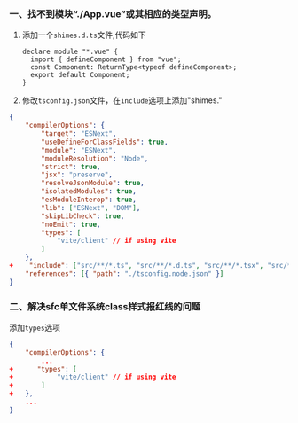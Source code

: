 ### 一、找不到模块“./App.vue”或其相应的类型声明。

1. 添加一个`shimes.d.ts`文件,代码如下

   ```tsx
   declare module "*.vue" {
     import { defineComponent } from "vue";
     const Component: ReturnType<typeof defineComponent>;
     export default Component;
   }
   ```

2. 修改`tsconfig.json`文件，在`include`选项上添加"shimes."

```json
{
    "compilerOptions": {
        "target": "ESNext",
        "useDefineForClassFields": true,
        "module": "ESNext",
        "moduleResolution": "Node",
        "strict": true,
        "jsx": "preserve",
        "resolveJsonModule": true,
        "isolatedModules": true,
        "esModuleInterop": true,
        "lib": ["ESNext", "DOM"],
        "skipLibCheck": true,
        "noEmit": true,
        "types": [
            "vite/client" // if using vite
        ]
    },
+    "include": ["src/**/*.ts", "src/**/*.d.ts", "src/**/*.tsx", "src/**/*.vue", "shims.d.ts"],
    "references": [{ "path": "./tsconfig.node.json" }]
}
```

### 二、解决sfc单文件系统class样式报红线的问题

添加`types`选项

```json
{
    "compilerOptions": {
        ...
+      "types": [
+           "vite/client" // if using vite
+       ]
+   },
    ...
}
```

